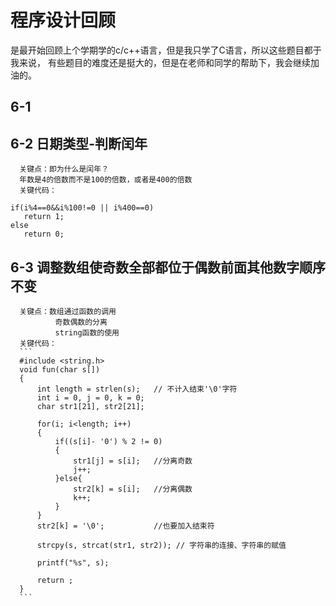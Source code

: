 # 程序设计回顾
   是最开始回顾上个学期学的c/c++语言，但是我只学了C语言，所以这些题目都于我来说，
   有些题目的难度还是挺大的，但是在老师和同学的帮助下，我会继续加油的。
   
   
##  6-1 

##  6-2 日期类型-判断闰年
      关键点：即为什么是闰年？
      年数是4的倍数而不是100的倍数，或者是400的倍数
      关键代码：
   ```   
   if(i%4==0&&i%100!=0 || i%400==0)
      return 1;
   else
      return 0;
   ```
## 6-3 调整数组使奇数全部都位于偶数前面其他数字顺序不变
      关键点：数组通过函数的调用
              奇数偶数的分离
              string函数的使用
      关键代码：
      ```
      #include <string.h>
      void fun(char s[])
      {
          int length = strlen(s);   // 不计入结束'\0'字符
          int i = 0, j = 0, k = 0;
          char str1[21], str2[21];

          for(i; i<length; i++)
          {
              if((s[i]- '0') % 2 != 0)
              {
                  str1[j] = s[i];   //分离奇数
                  j++;
              }else{
                  str2[k] = s[i];   //分离偶数
                  k++;
              }
          }
          str2[k] = '\0';           //也要加入结束符

          strcpy(s, strcat(str1, str2)); // 字符串的连接、字符串的赋值

          printf("%s", s);

          return ;
      }
      ```
      
     



